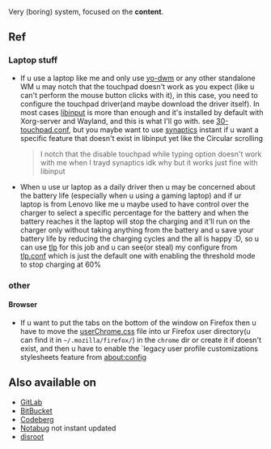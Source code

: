 Very (boring) system, focused on the **content**.

## Ref
### Laptop stuff
* If u use a laptop like me and only use [yo-dwm][yo-dwm on github] or any other standalone WM u may notch that the touchpad doesn't work as you expect (like u can't perform the mouse button clicks with it), in this case, you need to configure the touchpad driver(and maybe download the driver itself). In most cases [libinput][libinput on arch wiki] is more than enough and it's installed by default with Xorg-server and Wayland, and this is what I'll go with. see [30-touchpad.conf](./etc/X11/xorg.conf.d/30-touchpad.conf), but you maybe want to use [synaptics][synaptics on arch wiki] instant if u want a specific feature that doesn't exist in libinput yet like the Circular scrolling
    > I notch that the disable touchpad while typing option doesn't work with me when I trayd synaptics idk why but it works just fine with libinput
* When u use ur laptop as a daily driver then u may be concerned about the battery life (especially when u using a gaming laptop) and if ur laptop is from Lenovo like me u maybe used to have control over the charger to select a specific percentage for the battery and when the battery reaches it the laptop will stop the charging and it'll run on the charger only without taking anything from the battery and u save your battery life by reducing the charging cycles and the all is happy :D, so u can use [tlp][tlp on arch wiki] for this job and u can see(or steal) my configure from [tlp.conf](./etc/tlp.conf) which is just the default one with enabling the threshold mode to stop charging at 60%

### other
#### Browser
* If u want to put the tabs on the bottom of the window on Firefox then u have to move the [userChrome.css](./.mozilla/firefox/chrome/userChrome.css) file into ur Firefox user directory(u can find it in `~/.mozilla/firefox/`) in the `chrome` dir or create it if doesn't exist, and then u have to enable the `legacy user profile customizations stylesheets feature from [about:config](about:config)

## Also available on
* [GitLab](https://gitlab.com/Anas-Elgarhy/dotfiles)
* [BitBucket](https://bitbucket.org/anas_elgarhy/dotfiles)
* [Codeberg](https://codeberg.org/anas-elgarhy/dotfiles)
* [Notabug](https://notabug.org/anas-elgarhy/dotfiles) not instant updated
* [disroot](https://git.disroot.org/anas-elgarhy/dotfiles)

[yo-dwm on github]: https://github.com/anas-elgarhy/yo-dwm
[libinput on arch wiki]: https://wiki.archlinux.org/title/Libinput
[synaptics on arch wiki]: https://wiki.archlinux.org/title/Touchpad_Synaptics
[tlp on arch wiki]: https://wiki.archlinux.org/title/TLP
